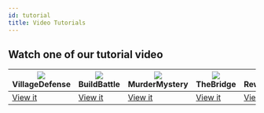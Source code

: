 ```yaml
---
id: tutorial
title: Video Tutorials
---
```


## Watch one of our tutorial video
| ![](https://wiki.plugily.xyz/img/VD.png) VillageDefense | ![](https://wiki.plugily.xyz/img/BB.png) BuildBattle | ![](https://wiki.plugily.xyz/img/MM.png) MurderMystery | ![](https://wiki.plugily.xyz/img/TB.png) TheBridge | ![](https://wiki.plugily.xyz/img/question.png) Rewards.yml |
|---------------------------------------------------------|------------------------------------------------------|--------------------------------------------------------|----------------------------------------------------|------------------------------------------------------------|
| [View it](https://youtu.be/4u6PkQT7Fcg)                 | [View it](https://youtu.be/hZkF4l8fvL0)              | [View it](https://youtu.be/hLE9bx-A5HM)                | [View it](https://youtu.be/HXG4YI0MgL0)            | [View it](https://youtu.be/c8Rlt2PAtTg)                    |

